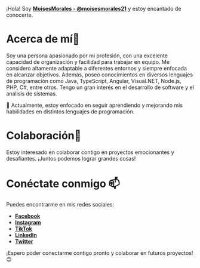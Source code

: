 ¡Hola! Soy **[MoisesMorales - @moisesmorales21](https://github.com/MoisesMorales21)** y estoy encantado de conocerte.

# Acerca de mí👀


Soy una persona apasionado por mi profesión, con una excelente capacidad de organización y facilidad para trabajar en equipo. Me considero altamente adaptable a diferentes entornos y siempre enfocada en alcanzar objetivos. Además, poseo conocimientos en diversos lenguajes de programación como Java, TypeScript, Angular,  Visual.NET, Node.js,  PHP, C#, entre otros. Tengo un gran interés en el desarrollo de software y el análisis de sistemas.

🌱 Actualmente, estoy enfocado en seguir aprendiendo y mejorando mis habilidades en distintos lenguajes de programación.

# Colaboración💞


Estoy interesado en colaborar contigo en proyectos emocionantes y desafiantes. ¡Juntos podemos lograr grandes cosas!

# Conéctate conmigo 📫


Puedes encontrarme en mis redes sociales:
- **[Facebook](https://www.facebook.com/your.MoisesMorales21)**
- **[Instagram](https://www.instagram.com//moisesmg_2121)**
- **[TikTok](https://www.tiktok.com/@elprincipito_m)**
- **[LinkedIn](https://www.linkedin.com/in/moises-morales-gomez-b66491308)**
- **[Twitter](https://twitter.com/tu-perfil)**

  
¡Espero poder conectarme contigo pronto y colaborar en futuros proyectos! 😊
